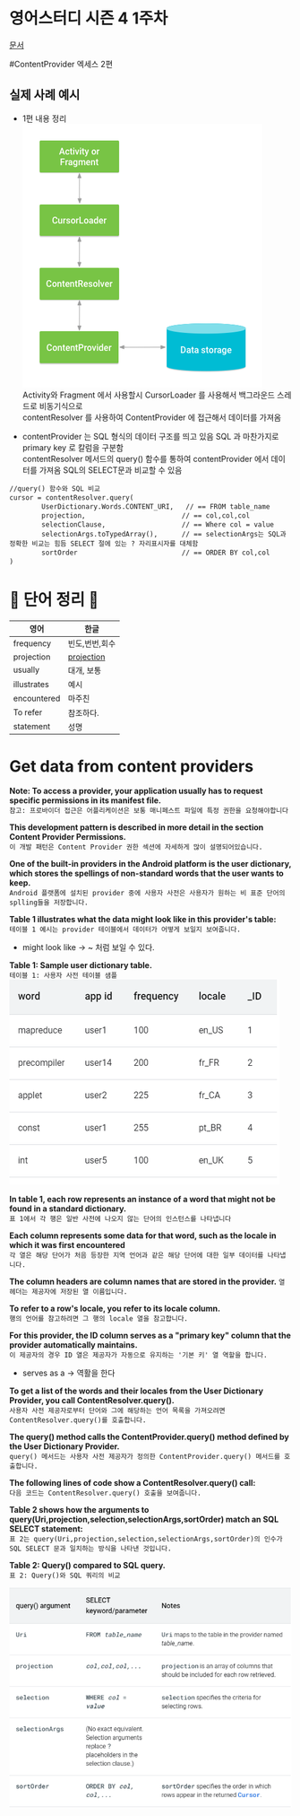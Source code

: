 # 영어스터디 시즌 4 1주차

[문서](https://developer.android.com/guide/topics/providers/content-provider-basics#ClientProvider)

#ContentProvider 엑세스 2편   
 
## 실제 사례 예시
+ 1편 내용 정리   
  ![Alt text](https://github.com/LonerStayle/Development-English-study/blob/main/app/src/main/res/drawable/loner20210926_contentprovider.png)   
  Activity와 Fragment 에서 사용할시 CursorLoader 를 사용해서 백그라운드 스레드로 비동기식으로   
  contentResolver 를 사용하여 ContentProvider 에 접근해서 데이터를 가져옴   
  
+ contentProvider 는 SQL 형식의 데이터 구조를 띄고 있음 SQL 과 마찬가지로 primary key 로 칼럼을 구분함    
  contentResolver 메서드의 query() 함수를 통하여 contentProvider 에서 데이터를 가져옴 SQL의 SELECT문과 비교할 수 있음   
     
```
//query() 함수와 SQL 비교 
cursor = contentResolver.query(
        UserDictionary.Words.CONTENT_URI,   // == FROM table_name
        projection,                        // == col,col,col
        selectionClause,                   // == Where col = value
        selectionArgs.toTypedArray(),      // == selectionArgs는 SQL과 정확한 비교는 힘듬 SELECT 절에 있는 ? 자리표시자를 대체함
        sortOrder                          // == ORDER BY col,col 
)
```


# 📗 단어 정리 📘

|영어|한글|
|---|---|
|frequency|빈도,번번,회수|
|projection|[projection](http://ko.wordow.com/english/dictionary/projection)|
|usually|대개, 보통|
|illustrates|예시|
|encountered|마주친|
|To refer|참조하다.|
|statement|성명|

# Get data from content providers

__Note: To access a provider, your application usually has to request specific permissions in its manifest file.__   
`참고: 프로바이더 접근은 어플리케이션은 보통 매니페스트 파일에 특정 권한을 요청해야합니다`   

__This development pattern is described in more detail in the section Content Provider Permissions.__   
`이 개발 패턴은 Content Provider 권한 섹션에 자세하게 많이 설명되어있습니다. `   
   
__One of the built-in providers in the Android platform is the user dictionary, 
which stores the spellings of non-standard words that the user wants to keep.__  
`Android 플랫폼에 설치된 provider 중에 사용자 사전은 사용자가 원하는 비 표준 단어의 splling들을 저장합니다.`   

__Table 1 illustrates what the data might look like in this provider's table:__   
`테이블 1 예시는 provider 테이블에서 데이터가 어떻게 보일지 보여줍니다. `   
+ might look like -> ~ 처럼 보일 수 있다.   
   
__Table 1: Sample user dictionary table.__   
`테이블 1: 사용자 사전 테이블 샘플`   
![Alt text](https://github.com/LonerStayle/Development-English-study/blob/main/app/src/main/res/drawable/loner20210926_contentprovider_2.png)   
   
__In table 1, each row represents an instance of a word that might not be found in a standard dictionary.__   
`표 1에서 각 행은 일반 사전에 나오지 않는 단어의 인스턴스를 나타냅니다`   
   
__Each column represents some data for that word, such as the locale in which it was first encountered__   
`각 열은 해당 단어가 처음 등장한 지역 언어과 같은 해당 단어에 대한 일부 데이터를 나타냅니다.`
   
__The column headers are column names that are stored in the provider.__
`열 헤더는 제공자에 저장된 열 이름입니다.`   
   
__To refer to a row's locale, you refer to its locale column.__   
`행의 언어를 참고하려면 그 행의 locale 열을 참고합니다.`
   
__For this provider, the ID column serves as a "primary key" column that the provider automatically maintains.__   
`이 제공자의 경우 ID 열은 제공자가 자동으로 유지하는 '기본 키' 열 역할을 합니다.`  
+ serves as a -> 역활을 한다   
   
__To get a list of the words and their locales from the User Dictionary Provider, you call ContentResolver.query().__   
`사용자 사전 제공자로부터 단어와 그에 해당하는 언어 목록을 가져오려면 ContentResolver.query()를 호출합니다.`  
   
__The query() method calls the ContentProvider.query() method defined by the User Dictionary Provider.__   
`query() 메서드는 사용자 사전 제공자가 정의한 ContentProvider.query() 메서드를 호출합니다. `   

__The following lines of code show a ContentResolver.query() call:__    
`다음 코드는 ContentResolver.query() 호출을 보여줍니다.`   
  
__Table 2 shows how the arguments to query(Uri,projection,selection,selectionArgs,sortOrder) match an SQL SELECT statement:__   
`표 2는 query(Uri,projection,selection,selectionArgs,sortOrder)의 인수가 SQL SELECT 문과 일치하는 방식을 나타낸 것입니다.`
   
__Table 2: Query() compared to SQL query.__   
`표 2: Query()와 SQL 쿼리의 비교`  

![Alt text](https://github.com/LonerStayle/Development-English-study/blob/main/app/src/main/res/drawable/loner20210926_contentprovider_3.png)


